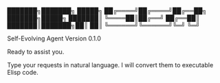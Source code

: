 <!-- ---
!-- title: ./self-evolving-agent/src/docs/welcome_message.md
!-- author: ywatanabe
!-- date: 2024-12-06 03:36:00
!-- --- -->


███████╗███████╗ █████╗ 
██╔════╝██╔════╝██╔══██╗
███████╗█████╗  ███████║
╚════██║██╔══╝  ██╔══██║
███████║███████╗██║  ██║
╚══════╝╚══════╝╚═╝  ╚═╝

Self-Evolving Agent
Version 0.1.0

Ready to assist you.

Type your requests in natural language.
I will convert them to executable Elisp code.
